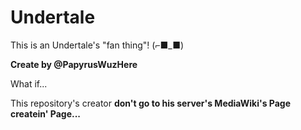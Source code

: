 # Undertale
<p>
This is an Undertale's "fan thing"! (⌐■_■)
</p>

**Create by @PapyrusWuzHere**


What if...


This repository's creator **don't go to his server's MediaWiki's Page createin' Page...**

